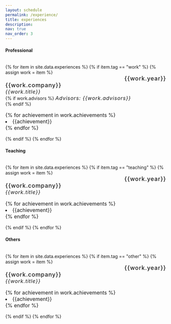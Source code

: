 ```yaml
---
layout: schedule
permalink: /experience/
title: experiences
description:
nav: true
nav_order: 3
---
```

<h4> Professional </h4>
<br>
{% for item in site.data.experiences %}
{% if item.tag == "work" %}
{% assign work = item %}
<div class="row" >
    <div class="col-sm-3" style="text-align:right;"> <strong style="font-weight:500; font-size:18px; letter-spacing:1px; text-align:left;"> {{work.year}} </strong> </div>
    <div class="col-sm-9"> 
    <strong style="font-weight:500; font-size:18px; letter-spacing:1px;"> {{work.company}} </strong> <br>
    <em style="font-size:16px; letter-spacing:1px;"> {{work.title}} </em> <br>
    {% if work.advisors %}
    <em style="font-size:16px; letter-spacing:1px;"> Advisors: {{work.advisors}} </em> <br>
    {% endif %}
    <ul class="items" style="padding-left: 0;list-style-position:inside; font-size:16px;">
    {% for achievement in work.achievements %}
        <li> {{achievement}} </li>
    {% endfor %}
    </ul>
    </div>
</div>
{% endif %}
{% endfor %}

<h4> Teaching </h4> <br>
{% for item in site.data.experiences %}
{% if item.tag == "teaching" %}
{% assign work = item %}
<div class="row" >
    <div class="col-sm-3" style="text-align:right;"> <strong style="font-weight:500; font-size:18px; letter-spacing:1px; text-align:left;"> {{work.year}} </strong> </div>
    <div class="col-sm-9"> 
    <strong style="font-weight:500; font-size:18px; letter-spacing:1px;"> {{work.company}} </strong> <br>
    <em style="font-size:16px; letter-spacing:1px;"> {{work.title}} </em> <br>
    <ul class="items" style="padding-left: 0;list-style-position:inside;font-size:16px;">
    {% for achievement in work.achievements %}
        <li> {{achievement}} </li>
    {% endfor %}
    </ul>
    </div>
</div>
{% endif %}
{% endfor %}

<h4> Others </h4>
<br>
{% for item in site.data.experiences %}
{% if item.tag == "other" %}
{% assign work = item %}
<div class="row" >
    <div class="col-sm-3" style="text-align:right;"> <strong style="font-weight:500; font-size:18px; letter-spacing:1px; text-align:left;"> {{work.year}} </strong> </div>
    <div class="col-sm-9"> 
    <strong style="font-weight:500; font-size:18px; letter-spacing:1px;"> {{work.company}} </strong> <br>
    <em style="font-size:16px; letter-spacing:1px;"> {{work.title}} </em> <br>
    <ul class="items" style="padding-left: 0;list-style-position:inside;font-size:16px;">
    {% for achievement in work.achievements %}
        <li> {{achievement}} </li>
    {% endfor %}
    </ul>
    </div>
</div>
{% endif %}
{% endfor %}
